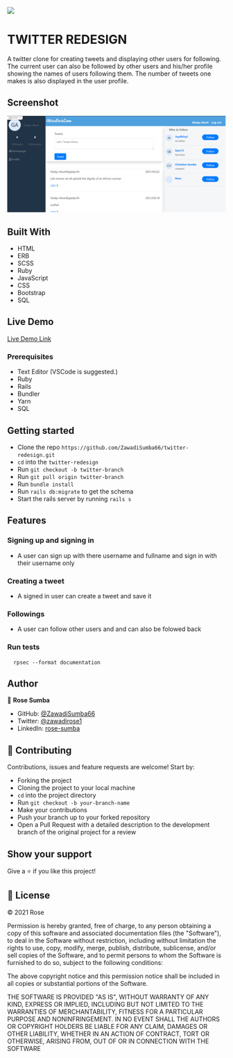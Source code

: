 ![](https://img.shields.io/badge/Microverse-blueviolet)

# TWITTER REDESIGN
A twitter clone for creating tweets and displaying other users for following. The current user can also be followed by other users and his/her profile showing the names of users following them.
The number of tweets one makes is also displayed in the user profile.

## Screenshot
![Rails Capstone](./app/assets/images/screenshot.png)

## Built With

- HTML
- ERB
- SCSS
- Ruby
- JavaScript
- CSS
- Bootstrap
- SQL

## Live Demo

[Live Demo Link](https://serene-dawn-02922.herokuapp.com/)

### Prerequisites

 - Text Editor (VSCode is suggested.)
 - Ruby
 - Rails
 - Bundler
 - Yarn
 - SQL

## Getting started

- Clone the repo `https://github.com/ZawadiSumba66/twitter-redesign.git`
- `cd` into the `twitter-redesign`
- Run `git checkout -b twitter-branch`
- Run `git pull origin twitter-branch`
- Run `bundle install`
- Run `rails db:migrate` to get the schema
- Start the rails server by running
```rails s```

## Features

### Signing up and signing in
- A user can sign up with there username and fullname and sign in with their username only

### Creating a tweet

- A signed in user can create a tweet and save it

### Followings

- A user can follow other users and and can also be folowed back

### Run tests

```
  rpsec --format documentation
```
## Author

👤 **Rose Sumba**

- GitHub: [@ZawadiSumba66](https://github.com/ZawadiSumba66)
- Twitter: [@zawadirose1](https://twitter.com/zawadirose1)
- LinkedIn: [rose-sumba](https://www.linkedin.com/in/rosesumba/)



## 🤝 Contributing

Contributions, issues and feature requests are welcome! Start by:

- Forking the project
- Cloning the project to your local machine
- `cd` into the project directory
- Run `git checkout -b your-branch-name`
- Make your contributions
- Push your branch up to your forked repository
- Open a Pull Request with a detailed description to the development branch of the original project for a review

## Show your support

Give a ⭐️ if you like this project!

## 📝 License

&copy; 2021 Rose

Permission is hereby granted, free of charge, to any person obtaining a copy
of this software and associated documentation files (the "Software"), to deal
in the Software without restriction, including without limitation the rights
to use, copy, modify, merge, publish, distribute, sublicense, and/or sell
copies of the Software, and to permit persons to whom the Software is
furnished to do so, subject to the following conditions:

The above copyright notice and this permission notice shall be included in all
copies or substantial portions of the Software.

THE SOFTWARE IS PROVIDED "AS IS", WITHOUT WARRANTY OF ANY KIND, EXPRESS OR
IMPLIED, INCLUDING BUT NOT LIMITED TO THE WARRANTIES OF MERCHANTABILITY,
FITNESS FOR A PARTICULAR PURPOSE AND NONINFRINGEMENT. IN NO EVENT SHALL THE
AUTHORS OR COPYRIGHT HOLDERS BE LIABLE FOR ANY CLAIM, DAMAGES OR OTHER
LIABILITY, WHETHER IN AN ACTION OF CONTRACT, TORT OR OTHERWISE, ARISING FROM,
OUT OF OR IN CONNECTION WITH THE SOFTWARE
